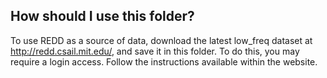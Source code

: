 ## How should I use this folder? ##

To use REDD as a source of data, download
the latest low_freq dataset at http://redd.csail.mit.edu/, and 
save it in this folder. To do this, you may require a login
access. Follow the instructions available within the website.
